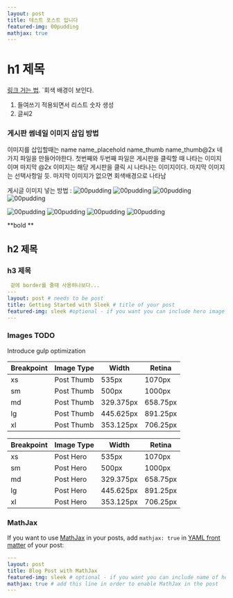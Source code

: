 ```yaml
---
layout: post
title: 테스트 포스트 입니다
featured-img: 00pudding
mathjax: true
---
```


# h1 제목

[링크 거는 법](https://pages.github.com).
`회색 배경이 보인다.

1. 들여쓰기 적용되면서 리스트 숫자 생성
2. 글씨2

### 게시판 썸네일 이미지 삽입 방법
이미지를 삽입할때는 
name
name_placehold
name_thumb
name_thumb@2x 네가지 파일을 만들어야한다.
첫번째와 두번째 파일은 게시판을 클릭할 때 나타는 이미지이며
마지막 @2x 이미지는 해당 게시판을 클릭 시 나타나는 이미지이다.
마지막 이미지는 선택사항일 듯. 마지막 이미지가 없으면 회색배경으로 나타남

게시글 이미지 넣는 방법 :
![00pudding](https://s2yuni.github.io/assets/img/posts/00pudding.jpg")
![00pudding](/assets/img/posts/00pudding.jpg")
![00pudding](./assets/img/posts/00pudding.jpg")
![00pudding](assets/img/posts/00pudding.jpg")

![00pudding](s2yuni.github.io/images/00pudding.jpg")
![00pudding](./images/00pudding.jpg")
![00pudding](/images/00pudding.jpg")
![00pudding](images/00pudding.jpg")

**bold **
## h2 제목
### h3 제목

```yaml
 겉에 border를 줄때 사용하나보다...
---
layout: post # needs to be post
title: Getting Started with Sleek # title of your post
featured-img: sleek #optional - if you want you can include hero image
---

```


### Images TODO

Introduce gulp optimization

Breakpoint | Image Type | Width | Retina
------------ | ------------ | ------------- | -------------
xs |Post Thumb | 535px | 1070px
sm |Post Thumb | 500px| 1000px
md |Post Thumb | 329.375px | 658.75px
lg |Post Thumb | 445.625px | 891.25px
xl |Post Thumb | 353.125px | 706.25px

Breakpoint | Image Type | Width | Retina
------------ | ------------ | ------------- | -------------
xs |Post Hero | 535px | 1070px
sm |Post Hero | 500px| 1000px
md |Post Hero | 329.375px | 658.75px
lg |Post Hero | 445.625px | 891.25px
xl |Post Hero | 353.125px | 706.25px

### MathJax

If you want to use [MathJax](https://www.mathjax.org/) in your posts, add `mathjax: true` in [YAML front matter](https://jekyllrb.com/docs/frontmatter/) of your post:

```yaml
---
layout: post
title: Blog Post with MathJax
featured-img: sleek # optional - if you want you can include name of hero image
mathjax: true # add this line in order to enable MathJax in the post
---
```

